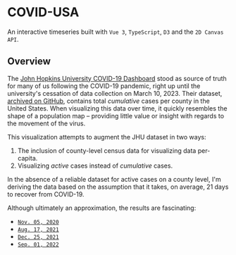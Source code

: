 # COVID-USA
An interactive timeseries built with `Vue 3`, `TypeScript`, `D3` and the `2D Canvas API`. 

## Overview

The [John Hopkins University COVID-19 Dashboard](https://coronavirus.jhu.edu/map.html) stood as source of truth for many of us following the COVID-19 pandemic, right up until the university's cessation of data collection on March 10, 2023. Their dataset, [archived on GitHub](https://github.com/CSSEGISandData/COVID-19), contains total *cumulative* cases per county in the United States. When visualizing this data over time, it quickly resembles the shape of a population map – providing little value or insight with regards to the movement of the virus.

This visualization attempts to augment the JHU dataset in two ways:

1) The inclusion of county-level census data for visualizing data per-capita. 
2) Visualizing *active* cases instead of *cumulative* cases.


In the absence of a reliable dataset for active cases on a county level, I'm deriving the data based on the assumption that it takes, on average, 21 days to recover from COVID-19.

Although ultimately an approximation, the results are fascinating:

* [`Nov. 05, 2020`](https://covid-usa.herokuapp.com#11052020)
* [`Aug. 17, 2021`](https://covid-usa.herokuapp.com/#08172021)
* [`Dec. 25, 2021`](https://covid-usa.herokuapp.com/#12252021)
* [`Sep. 01, 2022`](https://covid-usa.herokuapp.com#09012022)